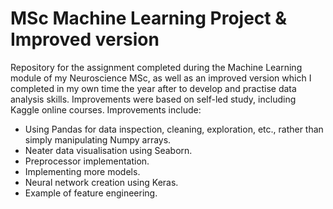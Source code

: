 ﻿# MSc Machine Learning Project & Improved version
Repository for the assignment completed during the Machine Learning module of my Neuroscience MSc, as well as an improved version which I completed in my own time the year after to develop and practise data analysis skills. Improvements were based on self-led study, including Kaggle online courses.
Improvements include:
- Using Pandas for data inspection, cleaning, exploration, etc., rather than simply manipulating Numpy arrays.
- Neater data visualisation using Seaborn.
- Preprocessor implementation.
- Implementing more models.
- Neural network creation using Keras.
- Example of feature engineering.
